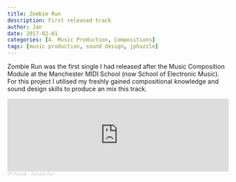 ```yaml
---
title: Zombie Run
description: First released track
author: Jan
date: 2017-02-01
categories: [4. Music Production, Compositions]
tags: [music production, sound design, jphuzzle]
---
```

Zombie Run was the first single I had released after the Music Composition Module at the Manchester MIDI School (now School of Electronic Music).
For this project I utilised my freshly gained compositional knowledge and sound design skills to produce an mix this track.

<iframe width="100%" height="166" scrolling="no" frameborder="no" allow="autoplay" src="https://w.soundcloud.com/player/?url=https%3A//api.soundcloud.com/tracks/325367432&color=%23ff5500&auto_play=false&hide_related=false&show_comments=true&show_user=true&show_reposts=false&show_teaser=true"></iframe><div style="font-size: 10px; color: #cccccc;line-break: anywhere;word-break: normal;overflow: hidden;white-space: nowrap;text-overflow: ellipsis; font-family: Interstate,Lucida Grande,Lucida Sans Unicode,Lucida Sans,Garuda,Verdana,Tahoma,sans-serif;font-weight: 100;"><a href="https://soundcloud.com/jphuzzle-1" title="JP Huzzle" target="_blank" style="color: #cccccc; text-decoration: none;">JP Huzzle</a> · <a href="https://soundcloud.com/jphuzzle-1/jphuzzle-zombie-run" title="Zombie Run" target="_blank" style="color: #cccccc; text-decoration: none;">Zombie Run</a></div>
